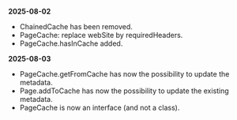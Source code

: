 **2025-08-02**
* ChainedCache has been removed.
* PageCache: replace webSite by requiredHeaders.
* PageCache.hasInCache added.

**2025-08-03**
* PageCache.getFromCache has now the possibility to update the metadata.
* Page.addToCache has now the possibility to update the existing metadata.
* PageCache is now an interface (and not a class).